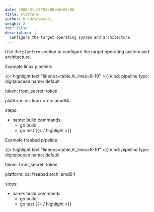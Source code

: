 ```yaml
---
date: 2000-01-01T00:00:00+00:00
title: Platform
author: bradrydzewski
weight: 2
toc: false
description: |
  Configure the target operating system and architecture.
---
```


Use the `platform` section to configure the target operating system and architecture.

Example linux pipeline:

{{< highlight text "linenos=table,hl_lines=8-10" >}}
kind: pipeline
type: digitalocean
name: default

token:
  from_secret: token

platform:
  os: linux
  arch: amd64

steps:
- name: build
  commands:
  - go build
  - go test
{{< / highlight >}}

Example freebsd pipeline:

{{< highlight text "linenos=table,hl_lines=8-10" >}}
kind: pipeline
type: digitalocean
name: default

token:
  from_secret: token

platform:
  os: freebsd
  arch: amd64

steps:
- name: build
  commands:
  - go build
  - go test
{{< / highlight >}}
